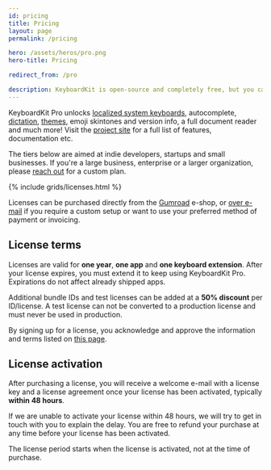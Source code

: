```yaml
---
id: pricing
title: Pricing
layout: page
permalink: /pricing

hero: /assets/heros/pro.png
hero-title: Pricing

redirect_from: /pro

description: KeyboardKit is open-source and completely free, but you can upgrade to KeyboardKit Pro to unlock additional features that take your keyboard to the next level. 
---
```


KeyboardKit Pro unlocks [localized system keyboards](/locales), autocomplete, [dictation](/dictation), [themes](/themes), emoji skintones and version info, a full document reader and much more! Visit the [project site]({{site.github_url_pro}}) for a full list of features, documentation etc.

The tiers below are aimed at indie developers, startups and small businesses. If you're a large business, enterprise or a larger organization, please [reach out](mailto:{{site.email}}?subject=KeyboardKit%20Pro%20License) for a custom plan.

{% include grids/licenses.html %}

Licenses can be purchased directly from the [Gumroad]({{site.gumroad_url}}) e-shop<!--[Lemon Squeezy]({{site.lemon_url}})-->, or [over e-mail](mailto:{{site.email}}?subject=KeyboardKit%20Pro%20License) if you require a custom setup or want to use your preferred method of payment or invoicing.


## License terms

Licenses are valid for **one year**, **one app** and **one keyboard extension**. After your license expires, you must extend it to keep using KeyboardKit Pro. Expirations do not affect already shipped apps.

Additional bundle IDs and test licenses can be added at a **50% discount** per ID/license. A test license can not be converted to a production license and must never be used in production.

By signing up for a license, you acknowledge and approve the information and terms listed on [this page](/pro/terms-and-conditions).


## License activation

After purchasing a license, you will receive a welcome e-mail with a license key and a license agreement once your license has been activated, typically **within 48 hours**.

If we are unable to activate your license within 48 hours, we will try to get in touch with you to explain the delay. You are free to refund your purchase at any time before your license has been activated.

The license period starts when the license is activated, not at the time of purchase.

<!--If you have signed up for a Gold or Custom license, you are more than welcome to [schedule an onboarding call](mailto:{{site.email}}?subject=Onboarding%20Call), during which we can look at your needs and help you get started.-->